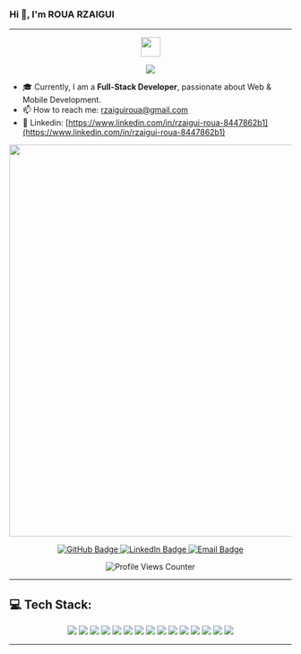 ### Hi 👋, I'm ROUA RZAIGUI

---
  <p align="center">
  <img src="https://media.giphy.com/media/hvRJCLFzcasrR4ia7z/giphy.gif" width="35px" />
</p>

<p align="center">
  <img src="https://readme-typing-svg.demolab.com?font=Fira+Code&weight=600&size=22&duration=3000&pause=1000&color=FF5733&center=true&vCenter=true&width=600&lines=Welcome+to+my+GitHub+profile!;Full-Stack+Developer;Passionate+about+Technology;Building+awesome+projects!;Let's+connect+and+collaborate!+🚀" />
</p>



- 🎓 Currently, I am a **Full-Stack Developer**, passionate about Web & Mobile Development.
- 📫 How to reach me: [rzaiguiroua@gmail.com](mailto:rzaiguiroua@gmail.com)
- 🔗 Linkedin: [https://www.linkedin.com/in/rzaigui-roua-8447862b1](https://www.linkedin.com/in/rzaigui-roua-8447862b1)

<p align="center">
  <img src="https://media0.giphy.com/media/v1.Y2lkPTc5MGI3NjExYzh3aWw4Y2tkZnpiMDVqb2M3ZjRuendodmlsaG53aGJ4NmxuOGJmcCZlcD12MV9pbnRlcm5hbF9naWZfYnlfaWQmY3Q9Zw/L1R1tvI9svkIWwpVYr/giphy.gif" width="700px" />
</p>



<p align="center">
  <a href="https://github.com/rouaarz">
    <img src="https://img.shields.io/badge/GitHub-000?style=for-the-badge&logo=github&logoColor=white" alt="GitHub Badge"/>
  </a>
  <a href="https://www.linkedin.com/in/rzaigui-roua-8447862b1">
    <img src="https://img.shields.io/badge/LinkedIn-0077B5?style=for-the-badge&logo=linkedin&logoColor=white" alt="LinkedIn Badge"/>
  </a>
  <a href="mailto:rzaiguiroua@gmail.com">
    <img src="https://img.shields.io/badge/Email-D14836?style=for-the-badge&logo=gmail&logoColor=white" alt="Email Badge"/>
  </a>
</p>

<p align="center">
  <img src="https://komarev.com/ghpvc/?username=rouaarz&label=Profile%20Views&color=FF5733&style=flat" alt="Profile Views Counter"/>
</p>

---

## 💻 Tech Stack:

<p align="center">
  <img src="https://img.shields.io/badge/C-00599C?style=for-the-badge&logo=c&logoColor=white" />
  <img src="https://img.shields.io/badge/C++-00599C?style=for-the-badge&logo=c%2B%2B&logoColor=white" />
  <img src="https://img.shields.io/badge/C%23-239120?style=for-the-badge&logo=c-sharp&logoColor=white" />
  <img src="https://img.shields.io/badge/Java-007396?style=for-the-badge&logo=java&logoColor=white" />
  <img src="https://img.shields.io/badge/Python-3776AB?style=for-the-badge&logo=python&logoColor=white" />
  <img src="https://img.shields.io/badge/JavaScript-F7DF1E?style=for-the-badge&logo=javascript&logoColor=black" />
  <img src="https://img.shields.io/badge/TypeScript-3178C6?style=for-the-badge&logo=typescript&logoColor=white" />
  <img src="https://img.shields.io/badge/HTML5-E34F26?style=for-the-badge&logo=html5&logoColor=white" />
  <img src="https://img.shields.io/badge/CSS3-1572B6?style=for-the-badge&logo=css3&logoColor=white" />
  <img src="https://img.shields.io/badge/Angular-DD0031?style=for-the-badge&logo=angular&logoColor=white" />
  <img src="https://img.shields.io/badge/Vue.js-4FC08D?style=for-the-badge&logo=vue.js&logoColor=white" />
  <img src="https://img.shields.io/badge/Flutter-02569B?style=for-the-badge&logo=flutter&logoColor=white" />
  <img src="https://img.shields.io/badge/Laravel-FF2D20?style=for-the-badge&logo=laravel&logoColor=white" />
  <img src="https://img.shields.io/badge/MySQL-4479A1?style=for-the-badge&logo=mysql&logoColor=white" />
  <img src="https://img.shields.io/badge/MongoDB-47A248?style=for-the-badge&logo=mongodb&logoColor=white" />
</p>

---


